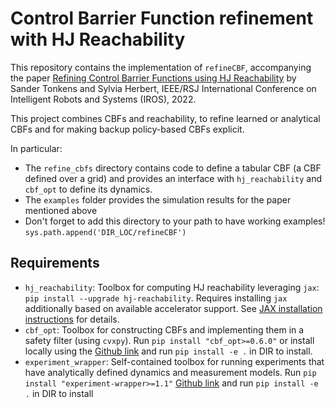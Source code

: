 # Control Barrier Function refinement with HJ Reachability

This repository contains the implementation of `refineCBF`, accompanying the paper [Refining Control Barrier Functions using HJ Reachability](https://arxiv.org/abs/2204.12507) by Sander Tonkens and Sylvia Herbert, IEEE/RSJ International Conference on Intelligent Robots and Systems (IROS), 2022.

This project combines CBFs and reachability, to refine learned or analytical CBFs and for making backup policy-based CBFs explicit.

In particular:

- The `refine_cbfs` directory contains code to define a tabular CBF (a CBF defined over a grid) and provides an interface with `hj_reachability` and `cbf_opt` to define its dynamics.
- The `examples` folder provides the simulation results for the paper mentioned above
- Don't forget to add this directory to your path to have working examples! `sys.path.append('DIR_LOC/refineCBF')`
## Requirements

- `hj_reachability`: Toolbox for computing HJ reachability leveraging `jax`: `pip install --upgrade hj-reachability`.
Requires installing `jax` additionally based on available accelerator support. See [JAX installation instructions](https://github.com/google/jax#installation) for details.
- `cbf_opt`:  Toolbox for constructing CBFs and implementing them in a safety filter (using `cvxpy`). Run `pip install "cbf_opt>=0.6.0"` or install locally using the [Github link](https://github.com/stonkens/cbf_opt) and run `pip install -e .` in DIR to install.
- `experiment_wrapper`: Self-contained toolbox for running experiments that have analytically defined dynamics and measurement models. Run `pip install "experiment-wrapper>=1.1"` [Github link](https://github.com/stonkens/experiment_wrapper) and run `pip install -e .` in DIR to install
